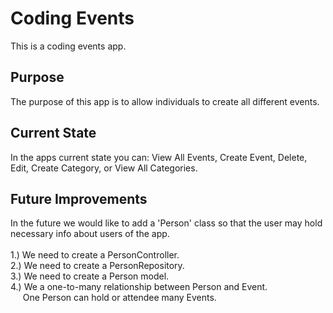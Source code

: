 # Coding Events

This is a coding events app.

## Purpose

The purpose of this app is to allow individuals to create all different events.

## Current State

In the apps current state you can: 
View All Events, Create Event, Delete, Edit, Create Category, or View All Categories.

## Future Improvements

In the future we would like to add a 'Person' class so that the user may hold necessary info about users of the app. <br  />
<br  />
1.) We need to create a PersonController. <br  />
2.) We need to create a PersonRepository. <br  />
3.) We need to create a Person model. <br  />
4.) We a one-to-many relationship between Person and Event. <br  />
&nbsp;&nbsp;&nbsp;&nbsp;&nbsp;One Person can hold or attendee many Events. 

